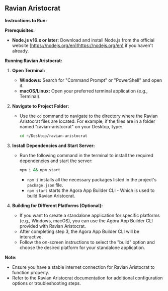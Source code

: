 ## Ravian Aristocrat

**Instructions to Run:**

**Prerequisites:**

* **Node.js v16.x or later:** Download and install Node.js from the official website [https://nodejs.org/en](https://nodejs.org/en) if you haven't already.

**Running Ravian Aristocrat:**

1. **Open Terminal:** 
    * **Windows:** Search for "Command Prompt" or "PowerShell" and open it.
    * **macOS/Linux:** Open your preferred terminal application (e.g., Terminal).
2. **Navigate to Project Folder:**
    * Use the `cd` command to navigate to the directory where the Ravian Aristocrat files are located. For example, if the files are in a folder named "ravian-aristocrat" on your Desktop, type:

        ```bash
        cd ~/Desktop/ravian-aristocrat
        ```

3. **Install Dependencies and Start Server:**
    * Run the following command in the terminal to install the required dependencies and start the server:

        ```bash
        npm i && npm start
        ```

        * `npm i` installs all the necessary packages listed in the project's `package.json` file.
        * `npm start` starts the Agora App Builder CLI - Which is used to build Ravian Aristocrat. 

4. **Building for Different Platforms (Optional):**
    * If you want to create a standalone application for specific platforms (e.g., Windows, macOS), you can use the Agora App Builder CLI provided with Ravian Aristocrat.
    * After completing step 3, the Agora App Builder CLI will be interactive.
    * Follow the on-screen instructions to select the "build" option and choose the desired platform for your standalone application.

**Note:**

* Ensure you have a stable internet connection for Ravian Aristocrat to function properly.
* Refer to the Ravian Aristocrat documentation for additional configuration options or troubleshooting steps.
